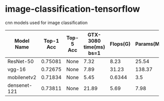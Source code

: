 # image-classification-tensorflow
cnn models used for image classification

| Model Name | Top-1 Acc | Top-5 Acc | GTX-3080 time(ms)<br>bs=1 | Flops(G) | Params(M) | Model Size(M) | Download Url   | Extract Code   |
|----------------------------------|-----------|-----------|------------------------|----------|-----------|---------|-----------------------------------------------------------------------------------------------------------|---------|
| ResNet-50 | 0.75081 | None | 7.32 | 8.23 | 25.54 | 90 | [Download_Url](https://pan.baidu.com/s/1Z9z3_fHL8aFAZYFsDJaeKA) | 1epj |
| vgg-16 | 0.72675 | None | 7.89 | 31.23 | 138.37 | 528 | [Download_Url](https://pan.baidu.com/s/1yef5tuchMxHD-ul_jw-IUw) | k23p |
| mobilenetv2 | 0.71834 | None | 5.45 | 0.6344 | 3.5 | 14 | [Download_Url](https://pan.baidu.com/s/1Ozan_nM-sOphEKAjr-HAdQ) | 4efe |
| densenet-121 | 0.73811 | None | 21.89 | 5.69 | 7.98 | 32 | [Download_Url](https://pan.baidu.com/s/11F_-O9Pt85uhaMupK2om4Q) | xk8s |
